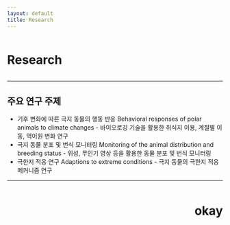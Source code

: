 ```yaml
---
layout: default
title: Research
---
```


<div class="post" style='float:left;'>
	<h1 class="pageTitle"> Research </h1>
	<img src="{{ '/assets/img/Cute Weddell Seal.jpg' | prepend: site.baseurl }}" alt="">
	<hr>
	<h2>주요 연구 주제 </h2>
		<ul>
		<li>기후 변화에 따른 극지 동물의 행동 반응 Behavioral responses of polar animals to climate changes
			- 바이오로깅 기술을 활용한 취식지 이용, 계절별 이동, 먹이원 변화 연구  </li>
  		<li>극지 동물 분포 및 번식 모니터링 Monitoring of the animal distribution and breeding status
			- 위성, 무인기 영상 등을 활용한 동물 분포 및 번식 모니터링 </li>
  		<li>극한지 적응 연구 Adaptions to extreme conditions     
			- 극지 동물의 극한지 적응 메커니즘 연구</li> 
	</ul>
	<hr>

</div>
<div class="post" style="float:right;"> 
  <h1> okay </h1>
</div>
